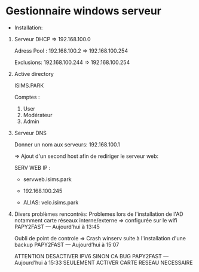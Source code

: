# Gestionnaire windows serveur 

- Installation: 

1. Serveur DHCP => 192.168.100.0

    Adress Pool :
    192.168.100.2 => 192.168.100.254

    Exclusions:
    192.168.100.244 => 192.168.100.254

2. Active directory
    
    ISIMS.PARK
    
    Comptes : 
    1. User
    2. Modérateur
    3. Admin

3. Serveur DNS
    
    Donner un nom aux serveurs:
     192.168.100.1

    => Ajout d'un second host afin de rediriger le serveur web: 

    SERV WEB IP : 
    - servweb.isims.park

    - 192.168.100.245

    - ALIAS: velo.isims.park 


4. Divers problèmes rencontrés: 
    Problemes lors de l'installation de l'AD notamment carte réseaux interne/externe => configurée sur le wifi 
    PAPY2FAST — Aujourd’hui à 13:45


    Oubli de point de controle => Crash winserv suite à l'installation d'une backup 
    PAPY2FAST — Aujourd’hui à 15:07


    ATTENTION DESACTIVER IPV6 SINON CA BUG
    PAPY2FAST — Aujourd’hui à 15:33
    SEULEMENT ACTIVER CARTE RESEAU NECESSAIRE
